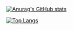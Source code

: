 [![Anurag's GitHub stats](https://github-readme-stats.vercel.app/api?username=MHaggis)](https://github.com/MHaggis/github-readme-stats&count_private=true)

[![Top Langs](https://github-readme-stats.vercel.app/api/top-langs/?username=MHaggis&layout=compact)](https://github.com/MHaggis/github-readme-stats)


<!--
**MHaggis/MHaggis** is a ✨ _special_ ✨ repository because its `README.md` (this file) appears on your GitHub profile.

Here are some ideas to get you started:

- 🔭 I’m currently working on ...
- 🌱 I’m currently learning ...
- 👯 I’m looking to collaborate on ...
- 🤔 I’m looking for help with ...
- 💬 Ask me about ...
- 📫 How to reach me: ...
- 😄 Pronouns: ...
- ⚡ Fun fact: ...
-->
